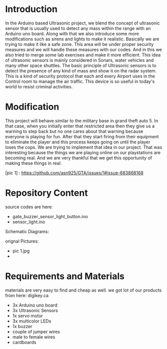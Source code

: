# Introduction
   In the Arduino based Ultrasonic project, we blend the concept of ultrasonic sensor that is usually used to detect any mass within the range with an Arduino uno board. Along with that we also introduce some more modifications such as sirens and lights to make it realistic. Basically we are trying to make it like a safe zone. This area will be under proper security measures and we will handle these measures with our codes. And in this we also tried to merge some lab exercises and make it more efficient.
	   This idea of ultrasonic sensors is mainly considered in Sonars, water vehicles and many other space shuttles. The basic principle of Ultrasonic sensors is to detect the presence of any kind of mass and show it on the radar system. This is a kind of security protocol that each and every Airport uses in the Control room to manage the air traffic. This device is so useful in today's world to resist criminal activities. 
	 
# Modification
  This project will behave similar to the military base in grand theft auto 5. In that case, when you initially enter that restricted area then they give us a warning to step back but no one cares about that warning because everyone is playing for fun. After that they start firing from their equipment to eliminate the player and this process keeps going on until the player loses the cops. We are trying to implement that idea in our project. That was interesting because the things we are playing online on our playstations are becoming real. And we are very thankful that we get this opportunity of making these things in real. 
  
  [pic 1] : https://github.com/asn925/GTA/issues/1#issue-683868168
  
 # Repository Content
 source codes are here: 
  * gate_buzzer_sensor_light_button.ino
  * sensor_light.ino
  
 Schematic Diagrams:
 
 orignal Pictures:
 * pic 1.jpg
 * 
 
 
 
  
 # Requirements and Materials
  
  materials are very easy to find and cheap as well. we got lot of our products from here: digikey.ca
  
 * 3x Arduino uno board
 * 3x Ultrasonic Sensors
 * 1x servo motor
 * 3x multicolor LEDs
 * 1x buzzer
 * couple of jumper wires 
 * male to female wires
 * cardboards
  
